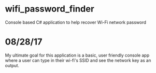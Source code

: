 # wifi_password_finder
Console based C# application to help recover Wi-Fi network password

# 08/28/17
My ultimate goal for this application is a basic, user friendly console app where a user can type 
in their wi-fi's SSID and see the network key as an output.
